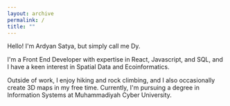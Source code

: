 ```yaml
---
layout: archive
permalink: /
title: ""
---
```


Hello! I'm Ardyan Satya, but simply call me Dy.

I'm a Front End Developer with expertise in React, Javascript, and SQL, and I have a keen interest in Spatial Data and Ecoinformatics.

Outside of work, I enjoy hiking and rock climbing, and I also occasionally create 3D maps in my free time. Currently, I'm pursuing a degree in Information Systems at Muhammadiyah Cyber University.
